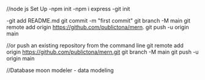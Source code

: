//node js Set Up 
-npm init
-npm i express
-git init 

-git add README.md
git commit -m "first commit"
git branch -M main
git remote add origin https://github.com/publictona/mern.
git push -u origin main


//or push an existing repository from the command line
git remote add origin https://github.com/publictona/mern.git
git branch -M main
git push -u origin main


//Database moon modeler - data modeling